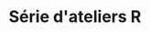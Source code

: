 ---
bg_image: images/feature-bg.jpg
description: 
draft: false
menu:
  main:
    name: Ateliers
    weight: 3
title: Série d'ateliers R
---